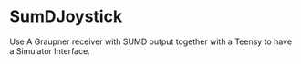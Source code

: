 # SumDJoystick
Use A Graupner receiver with SUMD output together with a Teensy to have a Simulator Interface.
